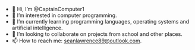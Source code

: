 - 👋 Hi, I’m @CaptainComputer1
- 👀 I’m interested in computer programming.
- 🌱 I’m currently learning programming languages, operating systems and artificial intelligence.
- 💞️ I’m looking to collaborate on projects from school and other places.
- 📫 How to reach me: seanlawrence89@outlook.com.

<!---
CaptainComputer1/CaptainComputer1 is a ✨ special ✨ repository because its `README.md` (this file) appears on your GitHub profile.
You can click the Preview link to take a look at your changes.
--->
